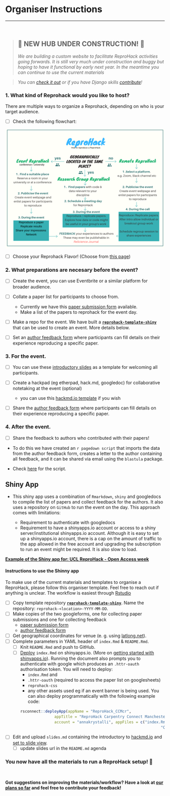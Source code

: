 # Organiser Instructions

***

<br>

> ## :construction: NEW HUB UNDER CONSTRUCTION! :construction:
>
>  _We are building a custom website to facilitate ReproHack activities going forwards. It is still very much under construction and buggy but hoping to have it functional by early next year. In the meantime you can continue to use the current materials_ 

> 
> _You can [check it out](http://annakrystalli.pythonanywhere.com/) or if you have Django skills [contribute](https://github.com/reprohack/reprohack_site)!_

### 1. What kind of Reprohack would you like to host?

There are multiple ways to organize a Reprohack, depending on who is your target audience.

- [ ] Check the following flowchart:

![](workflow.png)

- [ ] Choose your Reprohack Flavor! (Choose from [this page]())

### 2. What preparations are necesary before the event?

- [ ] Create the event, you can use Eventbrite or a similar platform for broader audience. 

- [ ] Collate a paper list for participants to choose from.
  + Currently we have this [paper submission form](https://drive.google.com/open?id=1-Q-dQQu47ytCg2Z7F99hzCSxewLCbPUi8UlZWg0JYjI) available. 
  + Make a list of the papers to reprohack for the event day.
  
- [ ] Make a repo for the event. We have built a [**`reprohack-template-shiny`**](https://github.com/reprohack/reprohack-template-shiny) that can be used to create an event. More details below.

- [ ] Set an [author feedback form](https://drive.google.com/open?id=1KRooOAtbmOzIES1h2T9Gvt7AaPFLDS0BQUZRiimJZSU) where participants can fill details on their experience reproducing a specific paper.
  
### 3. For the event.

- [ ] You can use these [introductory slides]() as a template for welcoming all participants.

- [ ] Create a hackpad (eg etherpad, hack.md, googledoc) for collaborative notetaking at the event (optional)
    + you can use this [hackmd.io template](https://hackmd.io/@annakrystalli/reprohack-hackpad-tmpl) if you wish
    
- [ ] Share the [author feedback form](https://drive.google.com/open?id=1KRooOAtbmOzIES1h2T9Gvt7AaPFLDS0BQUZRiimJZSU) where participants can fill details on their experience reproducing a specific paper.

### 4. After the event.

- [ ] Share the feedback to authors who contributed with their papers!

 + To do this we have created an `r pagedown script` that imports the data from the author feedback form, creates a letter to the author containing all feedback, and it can be shared via email using the `blastula` package.
 
 + Check [here]() for the script.
 

## Shiny App

  + This shiny app uses a combination of `Rmarkdown`, `shiny` and googledocs to compile the list of papers and collect feedback for the authors. It also uses a repository on `GitHub` to run the event on the day. This approach comes with limitations:

    + Requirement to authenticate with googledocs
    + Requirement to have a shinyapps.io account or access to a shiny server/institutional shinyapps.io account. Although it is easy to set up a shinyapps.io account, there is a cap on the amount of traffic to the app allowed in the free account and upgrading the subscription to run an event might be required. It is also slow to load.


[**Example of the Shiny app for: UCL ReproHack - Open Access week**](https://sheffield-university.shinyapps.io/ucl-oa_week-reprohack/)

#### Instructions to use the Shinny app

To make use of the current materials and templates to organise a ReproHack, please follow this organiser template. Feel free to reach out if anything is unclear. The workflow is easiest through [Rstudio](https://www.rstudio.com/)

- [ ] Copy template repository [**`reprohack-template-shiny`**](https://github.com/reprohack/reprohack-template-shiny). Name the repository: `reprohack-<location>-YYYY-MM-DD`.
- [ ] Make copies of the two googleforms, one for collecting paper submissions and one for collecting feedback
    + [paper submission form](https://drive.google.com/open?id=1-Q-dQQu47ytCg2Z7F99hzCSxewLCbPUi8UlZWg0JYjI)
    + [author feedback form](https://drive.google.com/open?id=1KRooOAtbmOzIES1h2T9Gvt7AaPFLDS0BQUZRiimJZSU)
- [ ] Get geographical coordinates for venue (e. g. using [latlong.net](https://www.latlong.net/)). 
- [ ] Complete parameters in YAML header of `index.Rmd` & `README.Rmd`. 
    - [ ] Knit `README.Rmd` and push to GitHub.
    - [ ] [Deploy](https://bookdown.org/yihui/rmarkdown/shiny-deploy.html) `index.Rmd` on shinyapps.io. (More on [getting started with shinyapps.io](https://shiny.rstudio.com/articles/shinyapps.html)). Running the document also prompts you to authenticate with google which produces an `.httr-oauth` authorisation token. You will need to deploy:
      - `index.Rmd` and 
      - `.httr-oauth` (required to access the paper list on googlesheets)
      - `reprohack-css` 
      - any other assets used eg if an event banner is being used.
      You can also deploy programmatically with the following example code:
      ```r 
      rsconnect::deployApp(appName = "ReproHack_CCMcr",
                     appTitle = "ReproHack Carpentry Connect Manchester",
                     account = "annakrystalli", appFiles = c("index.Rmd", ".httr-oauth", "reprohack.css",
                                                                    "CCmcrlogo.png"))
      ```
- [ ] Edit and upload `slides.md` containing the introductory to [hackmd.io](https://hackmd.io/) and [set to slide view](https://hackmd.io/s/features#Import-Notes).
    - [ ] update slides url in the `README.md` agenda

### You now have all the materials to run a ReproHack setup! 🎉

<br>

**Got suggestions on improving the materials/workflow? Have a look at [our plans so far](https://github.com/reprohack/reprohack-template-shiny/issues) and feel free to contribute your feedback!**

